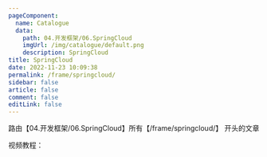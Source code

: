 ```yaml
---
pageComponent: 
  name: Catalogue
  data: 
    path: 04.开发框架/06.SpringCloud
    imgUrl: /img/catalogue/default.png
    description: SpringCloud
title: SpringCloud
date: 2022-11-23 10:09:38
permalink: /frame/springcloud/
sidebar: false
article: false
comment: false
editLink: false
---
```


路由【04.开发框架/06.SpringCloud】所有【/frame/springcloud/】 开头的文章

视频教程：
